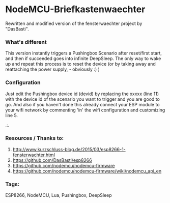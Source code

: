 # NodeMCU-Briefkastenwaechter

Rewritten and modified version of the fensterwaechter project by "DasBasti". 

### What's different
This version instantly triggers a Pushingbox Scenario after reset/first start, and then if succeeded goes into infinite DeepSleep. 
The only way to wake up and repeat this process is to reset the device (or by taking away and reattaching the power supply, - obviously :) )

### Configuration
Just edit the Pushingbox device id (devid) by replacing the xxxxx (line 11) with the device id of the scenario you want to trigger and you are good to go.
And also if you haven't done this already connect your ESP module to your wifi network by commenting 'in' the wifi configuration and customizing line 5.

.:.

### Resources / Thanks to:

1. http://www.kurzschluss-blog.de/2015/03/esp8266-1-fensterwachter.html
2. https://github.com/DasBasti/esp8266
3. https://github.com/nodemcu/nodemcu-firmware
4. https://github.com/nodemcu/nodemcu-firmware/wiki/nodemcu_api_en


### Tags:
ESP8266, NodeMCU, Lua, Pushingbox, DeepSleep
